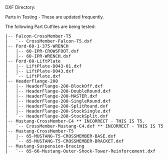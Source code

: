 DXF Directory:

Parts in Testing - These are updated frequently.

The following Part Cutfiles are being tested:
<pre>
|-- Falcon-CrossMember-T5
|   `-- CrossMember-Falcon-T5.dxf
|-- Ford-60-1-375-WRENCH
|   |-- 60-IPR-CROWSFOOT.dxf
|   |-- 60-IPR-WRENCH.dxf
|-- Ford-60-LiftPlate
|   |-- LiftPlate-D043-01.dxf
|   |-- LiftPlate-D043.dxf
|   `-- LiftPlate.dxf
|-- HeaderFlange-200
|   |-- HeaderFlange-200-BlockOff.dxf
|   |-- HeaderFlange-200-DoubleRound.dxf
|   |-- HeaderFlange-200-MASTER.dxf
|   |-- HeaderFlange-200-SingleRound.dxf
|   |-- HeaderFlange-200-SplitRound.dxf
|   |-- HeaderFlange-200-StockSingle.dxf
|   `-- HeaderFlange-200-StockSplit.dxf
|-- Mustang-CrossMember-C4 ** INCORRECT - THIS IS T5.
|   `-- CrossMember-Mustang-C4.dxf ** INCORRECT - THIS IS T5.
|-- Mustang-CrossMember-T5
|   |-- 65-MUSTANG-T5-CROSSMEMBER-BASE.dxf
|   `-- 65-MUSTANG-T5-CROSSMEMBER-BRACKET.dxf
|-- Mustang-Suspension-Bracing
|   `-- 65-66-Mustang-Outer-Shock-Tower-Reinforcement.dxf
</pre>
